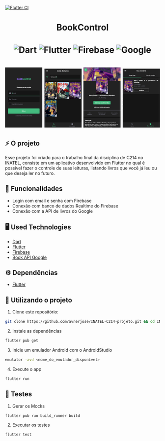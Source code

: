 [![Flutter CI](https://github.com/avnerjose/INATEL-C214-projeto/actions/workflows/flutter.yaml/badge.svg)](https://github.com/avnerjose/INATEL-C214-projeto/actions/workflows/flutter.yaml)


<h1 align="center" width="50%">BookControl</h1>


<h1 align="center" width="50%">
  <img alt="Dart" width="7%" src="https://cdn.jsdelivr.net/gh/devicons/devicon/icons/dart/dart-original.svg" />
  <img alt="Flutter" width="7%" src="https://cdn.jsdelivr.net/gh/devicons/devicon/icons/flutter/flutter-original.svg" />
  <img alt="Firebase" width="7%" src="https://cdn.jsdelivr.net/gh/devicons/devicon/icons/firebase/firebase-plain.svg"  />
  <img alt="Google" width="7%" src="https://cdn.jsdelivr.net/gh/devicons/devicon/icons/google/google-original.svg" />
</h1>

<h1 align="center" >
<img src="assets/img.png"  width="24%" /> 
<img src="assets/img2.png" width="24%"/> 
<img src="assets/img3.png" width="24%"/> 
<img src="assets/img4.png" width="24%" /> 
</h1>


## ⚡️ O projeto
Esse projeto foi criado para o trabalho final da disciplina de C214 no INATEL, consiste em um aplicativo desenvolvido em Flutter no qual é possível fazer o controle de suas leituras, listando livros que você já leu ou que deseja ler no futuro.
  
## 🎯 Funcionalidades
 - Login com email e senha com Firebase
 - Conexão com banco de dados Realtime do Firebase
 - Conexão com a API de livros do Google 
  
## 🖥️ Used Technologies
 - [Dart](https://dart.dev/)
 - [Flutter](https://flutter.dev/)
 - [Firebase](https://firebase.google.com/)
 - [Book API Google](https://developers.google.com/books)
## ⚙️ Dependências
 - [Flutter](https://flutter.dev/)
 
## 🚀️ Utilizando o projeto

1. Clone este repositório: 

```bash
git clone https://github.com/avnerjose/INATEL-C214-projeto.git && cd INATEL-C214-projeto
```
2. Instale as dependências

```bash
flutter pub get
```
3. Inicie um emulador Android com o AndroidStudio
```bash
emulator -avd <nome_do_emulador_disponível>
```
4. Execute o app
```bash
flutter run
``` 

## 🧪 Testes 


1. Gerar os Mocks

```bash
flutter pub run build_runner build
```
2. Executar os testes

```bash
flutter test
```

